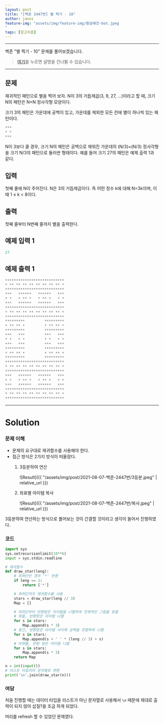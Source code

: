 ```yaml
---
layout: post
title: "[백준 2447번] 별 찍기 - 10"
author: janos
feature-img: "assets/img/feature-img/황금해안-bot.jpeg
"
tags: [알고리즘]
---
```


---

백준 "별 찍기 - 10" 문제를 풀어보겠습니다.

> [여기](#solution)를 누르면 설명을 건너뛸 수 있습니다.

---

## 문제

재귀적인 패턴으로 별을 찍어 보자. N이 3의 거듭제곱(3, 9, 27, ...)이라고 할 때, 크기 N의 패턴은 N×N 정사각형 모양이다.

크기 3의 패턴은 가운데에 공백이 있고, 가운데를 제외한 모든 칸에 별이 하나씩 있는 패턴이다.

```python
***
* *
***
```

N이 3보다 클 경우, 크기 N의 패턴은 공백으로 채워진 가운데의 (N/3)×(N/3) 정사각형을 크기 N/3의 패턴으로 둘러싼 형태이다. 예를 들어 크기 27의 패턴은 예제 출력 1과 같다.

## 입력

첫째 줄에 N이 주어진다. N은 3의 거듭제곱이다. 즉 어떤 정수 k에 대해 N=3k이며, 이때 1 ≤ k < 8이다.

## 출력

첫째 줄부터 N번째 줄까지 별을 출력한다.

## 예제 입력 1

```python
27
```

## 예제 출력 1

```python
***************************
* ** ** ** ** ** ** ** ** *
***************************
***   ******   ******   ***
* *   * ** *   * ** *   * *
***   ******   ******   ***
***************************
* ** ** ** ** ** ** ** ** *
***************************
*********         *********
* ** ** *         * ** ** *
*********         *********
***   ***         ***   ***
* *   * *         * *   * *
***   ***         ***   ***
*********         *********
* ** ** *         * ** ** *
*********         *********
***************************
* ** ** ** ** ** ** ** ** *
***************************
***   ******   ******   ***
* *   * ** *   * ** *   * *
***   ******   ******   ***
***************************
* ** ** ** ** ** ** ** ** *
***************************
```

---

# Solution

### 문제 이해

- 문제의 요구대로 재귀함수를 사용해야 한다.
- 접근 방식은 2가지 방식이 떠올랐다.
    1. 3등분하여 연산

        ![Result]({{ "/assets/img/post/2021-08-07-백준-2447번/3등분.jpeg" | relative_url }})

    2. 좌표별 아이템 복사

        ![Result]({{ "/assets/img/post/2021-08-07-백준-2447번/복사.jpeg" | relative_url }})

3등분하여 연산하는 방식으로 풀어보는 것이 간결할 것이라고 생각이 들어서 진행하였다.

### 코드

```python
import sys
sys.setrecursionlimit(10**6)
input = sys.stdin.readline

# 재귀함수
def draw_star(leng):
    # 최하단인 경우 '*' 반환
    if leng == 1:
        return ['*']

    # 최하단까지 재귀함수를 사용
    stars = draw_star(leng // 3)
    Map = []

    # 최하단부터 반환받은 아이템을 나열하여 전체적인 그림을 맞춤
    # 윗줄, 반환받은 아이템 나열
    for s in stars:
        Map.append(s * 3)
    # 중간, 반환받은 아이템 사이에 공백을 포함하여 나열
    for s in stars:
        Map.append(s + ' ' * (leng // 3) + s)
    # 아랫줄, 반환 받은 아이템 나열
    for s in stars:
        Map.append(s * 3)
    return Map

n = int(input())
# 리스트 타입이라 문자열로 변환
print('\n'.join(draw_star(n)))
```

### 여담

처음 진행할 때는 데이터 타입을 리스트가 아닌 문자열로 사용해서 `\n` 때문에 제대로 출력이 되지 않아 삽질?을 조금 하게 되었다.

머리를 refresh 할 수 있었던 문제였다.